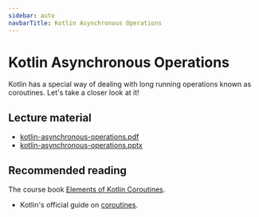 ```yaml
---
sidebar: auto
navbarTitle: Kotlin Asynchronous Operations
---
```


# Kotlin Asynchronous Operations
Kotlin has a special way of dealing with long running operations known as coroutines. Let's take a closer look at it!

## Lecture material
* [kotlin-asynchronous-operations.pdf](kotlin-asynchronous-operations.pdf)
* [kotlin-asynchronous-operations.pptx](kotlin-asynchronous-operations.pptx)

## Recommended reading
The course book [Elements of Kotlin Coroutines](https://wares.commonsware.com/app/internal/book/Coroutines/page/chap-preface-001.html).

* Kotlin's official guide on [coroutines](https://kotlinlang.org/docs/reference/coroutines-overview.html).